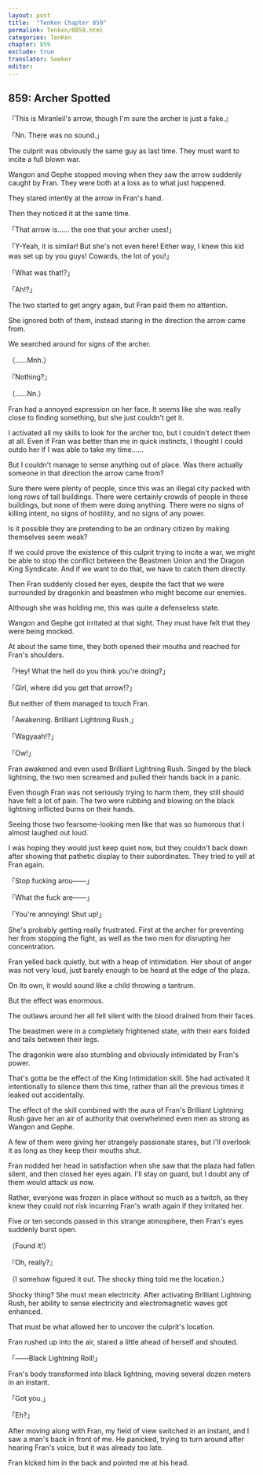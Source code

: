 ```yaml
---
layout: post
title:  "TenKen Chapter 859"
permalink: Tenken/0859.html
categories: TenKen
chapter: 859
exclude: true
translator: Seeker
editor: 
---
```

<h2>859: Archer Spotted</h2>

『This is Miranleil's arrow, though I'm sure the archer is just a fake.』

「Nn. There was no sound.」

 The culprit was obviously the same guy as last time. They must want to incite a full blown war.

 Wangon and Gephe stopped moving when they saw the arrow suddenly caught by Fran. They were both at a loss as to what just happened.

 They stared intently at the arrow in Fran's hand.

 Then they noticed it at the same time.

「That arrow is…… the one that your archer uses!」

「Y-Yeah, it is similar! But she's not even here! Either way, I knew this kid was set up by you guys! Cowards, the lot of you!」

「What was that!?」

「Ah!?」

 The two started to get angry again, but Fran paid them no attention.

 She ignored both of them, instead staring in the direction the arrow came from.

 We searched around for signs of the archer.

（……Mnh.）

『Nothing?』

（……Nn.）

 Fran had a annoyed expression on her face. It seems like she was really close to finding something, but she just couldn't get it.

 I activated all my skills to look for the archer too, but I couldn't detect them at all. Even if Fran was better than me in quick instincts, I thought I could outdo her if I was able to take my time……

 But I couldn't manage to sense anything out of place. Was there actually someone in that direction the arrow came from?

 Sure there were plenty of people, since this was an illegal city packed with long rows of tall buildings. There were certainly crowds of people in those buildings, but none of them were doing anything. There were no signs of killing intent, no signs of hostility, and no signs of any power.

 Is it possible they are pretending to be an ordinary citizen by making themselves seem weak?

 If we could prove the existence of this culprit trying to incite a war, we might be able to stop the conflict between the Beastmen Union and the Dragon King Syndicate. And if we want to do that, we have to catch them directly.

 Then Fran suddenly closed her eyes, despite the fact that we were surrounded by dragonkin and beastmen who might become our enemies.

 Although she was holding me, this was quite a defenseless state.

 Wangon and Gephe got irritated at that sight. They must have felt that they were being mocked.

 At about the same time, they both opened their mouths and reached for Fran's shoulders.

「Hey! What the hell do you think you're doing?」

「Girl, where did you get that arrow!?」

 But neither of them managed to touch Fran.

「Awakening. Brilliant Lightning Rush.」

「Wagyaah!?」

「Ow!」

 Fran awakened and even used Brilliant Lightning Rush. Singed by the black lightning, the two men screamed and pulled their hands back in a panic.

 Even though Fran was not seriously trying to harm them, they still should have felt a lot of pain. The two were rubbing and blowing on the black lightning inflicted burns on their hands.

 Seeing those two fearsome-looking men like that was so humorous that I almost laughed out loud.

 I was hoping they would just keep quiet now, but they couldn't back down after showing that pathetic display to their subordinates. They tried to yell at Fran again.

「Stop fucking arou――」

「What the fuck are――」

「You're annoying! Shut up!」

 She's probably getting really frustrated. First at the archer for preventing her from stopping the fight, as well as the two men for disrupting her concentration.

 Fran yelled back quietly, but with a heap of intimidation. Her shout of anger was not very loud, just barely enough to be heard at the edge of the plaza.

 On its own, it would sound like a child throwing a tantrum.

 But the effect was enormous.

 The outlaws around her all fell silent with the blood drained from their faces.

 The beastmen were in a completely frightened state, with their ears folded and tails between their legs.

 The dragonkin were also stumbling and obviously intimidated by Fran's power.

 That's gotta be the effect of the King Intimidation skill. She had activated it intentionally to silence them this time, rather than all the previous times it leaked out accidentally.

 The effect of the skill combined with the aura of Fran's Brilliant Lightning Rush gave her an air of authority that overwhelmed even men as strong as Wangon and Gephe.

 A few of them were giving her strangely passionate stares, but I'll overlook it as long as they keep their mouths shut.

 Fran nodded her head in satisfaction when she saw that the plaza had fallen silent, and then closed her eyes again. I'll stay on guard, but I doubt any of them would attack us now.

 Rather, everyone was frozen in place without so much as a twitch, as they knew they could not risk incurring Fran's wrath again if they irritated her.

 Five or ten seconds passed in this strange atmosphere, then Fran's eyes suddenly burst open.

（Found it!）

『Oh, really?』

（I somehow figured it out. The shocky thing told me the location.）

 Shocky thing? She must mean electricity. After activating Brilliant Lightning Rush, her ability to sense electricity and electromagnetic waves got enhanced.

 That must be what allowed her to uncover the culprit's location.

 Fran rushed up into the air, stared a little ahead of herself and shouted.

「――Black Lightning Roll!」

 Fran's body transformed into black lightning, moving several dozen meters in an instant.

「Got you.」

「Eh?」

 After moving along with Fran, my field of view switched in an instant, and I saw a man's back in front of me. He panicked, trying to turn around after hearing Fran's voice, but it was already too late.

 Fran kicked him in the back and pointed me at his head.



